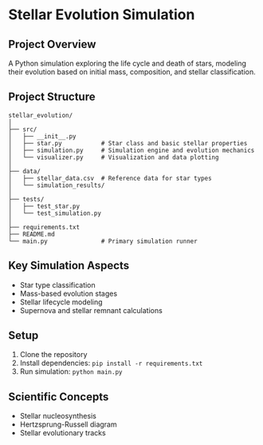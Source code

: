 # Stellar Evolution Simulation

## Project Overview
A Python simulation exploring the life cycle and death of stars, modeling their evolution based on initial mass, composition, and stellar classification.

## Project Structure
```
stellar_evolution/
│
├── src/
│   ├── __init__.py
│   ├── star.py           # Star class and basic stellar properties
│   ├── simulation.py     # Simulation engine and evolution mechanics
│   └── visualizer.py     # Visualization and data plotting
│
├── data/
│   ├── stellar_data.csv  # Reference data for star types
│   └── simulation_results/
│
├── tests/
│   ├── test_star.py
│   └── test_simulation.py
│
├── requirements.txt
├── README.md
└── main.py               # Primary simulation runner
```

## Key Simulation Aspects
- Star type classification
- Mass-based evolution stages
- Stellar lifecycle modeling
- Supernova and stellar remnant calculations

## Setup
1. Clone the repository
2. Install dependencies: `pip install -r requirements.txt`
3. Run simulation: `python main.py`

## Scientific Concepts
- Stellar nucleosynthesis
- Hertzsprung-Russell diagram
- Stellar evolutionary tracks
```
